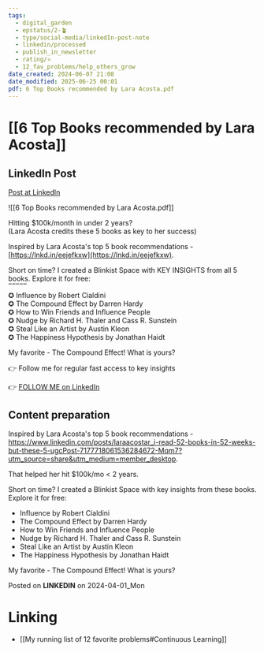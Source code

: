 ```yaml
---
tags:
  - digital_garden
  - epstatus/2-🪴
  - type/social-media/linkedIn-post-note
  - linkedin/processed
  - publish_in_newsletter
  - rating/⭐️
  - 12_fav_problems/help_others_grow
date_created: 2024-06-07 21:08
date_modified: 2025-06-25 00:01
pdf: 6 Top Books recommended by Lara Acosta.pdf
---
```

# [[6 Top Books recommended by Lara Acosta]]

## LinkedIn Post

[Post at LinkedIn](https://www.linkedin.com/posts/sebastiankamilli_6-top-books-recommended-by-lara-acosta-activity-7180464974182391808-gei-?utm_source=share&utm_medium=member_desktop)

![[6 Top Books recommended by Lara Acosta.pdf]]

Hitting $100k/month in under 2 years?  
(Lara Acosta credits these 5 books as key to her success)  
  
Inspired by Lara Acosta's top 5 book recommendations - [https://lnkd.in/eejefkxw](https://lnkd.in/eejefkxw).  
  
Short on time? I created a Blinkist Space with KEY INSIGHTS from all 5 books. Explore it for free:  
‾‾‾‾‾  
✪ Influence by Robert Cialdini  
✪ The Compound Effect by Darren Hardy  
✪ How to Win Friends and Influence People  
✪ Nudge by Richard H. Thaler and Cass R. Sunstein  
✪ Steal Like an Artist by Austin Kleon  
✪ The Happiness Hypothesis by Jonathan Haidt  
  
My favorite - The Compound Effect! What is yours?  
  
👉 Follow me for regular fast access to key insights

👉 [FOLLOW ME on LinkedIn](https://www.linkedin.com/comm/mynetwork/discovery-see-all?usecase=PEOPLE_FOLLOWS&followMember=sebastiankamilli)

## Content preparation

Inspired by Lara Acosta's top 5 book recommendations - https://www.linkedin.com/posts/laraacostar_i-read-52-books-in-52-weeks-but-these-5-ugcPost-7177718061536284672-Mqm7?utm_source=share&utm_medium=member_desktop. 

That helped her hit $100k/mo < 2 years.

Short on time? I created a Blinkist Space with key insights from these books. Explore it for free:
+ Influence by Robert Cialdini
+ The Compound Effect by Darren Hardy
+ How to Win Friends and Influence People
+ Nudge by Richard H. Thaler and Cass R. Sunstein
+ Steal Like an Artist by Austin Kleon
+ The Happiness Hypothesis by Jonathan Haidt

My favorite - The Compound Effect! What is yours?

Posted on **LINKEDIN** on 2024-04-01_Mon

# Linking

+ [[My running list of 12 favorite problems#Continuous Learning]]